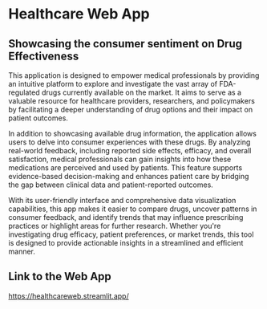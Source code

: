 # Healthcare Web App
## Showcasing the consumer sentiment on Drug Effectiveness
This application is designed to empower medical professionals by providing an intuitive platform to explore and investigate the vast array of FDA-regulated drugs currently available on the market. It aims to serve as a valuable resource for healthcare providers, researchers, and policymakers by facilitating a deeper understanding of drug options and their impact on patient outcomes.

In addition to showcasing available drug information, the application allows users to delve into consumer experiences with these drugs. By analyzing real-world feedback, including reported side effects, efficacy, and overall satisfaction, medical professionals can gain insights into how these medications are perceived and used by patients. This feature supports evidence-based decision-making and enhances patient care by bridging the gap between clinical data and patient-reported outcomes.

With its user-friendly interface and comprehensive data visualization capabilities, this app makes it easier to compare drugs, uncover patterns in consumer feedback, and identify trends that may influence prescribing practices or highlight areas for further research. Whether you're investigating drug efficacy, patient preferences, or market trends, this tool is designed to provide actionable insights in a streamlined and efficient manner.

## Link to the Web App

https://healthcareweb.streamlit.app/
